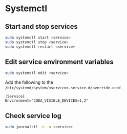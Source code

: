 # Systemctl

## Start and stop services

```bash
sudo systemctl start <service>
sudo systemctl stop <service>
sudo systemctl restart <service>
```

## Edit service environment variables

```bash
sudo systemctl edit <service>
```

Add the following to the `/etc/systemd/system/<service>.service.d/override.conf`.

```text
[Service]
Environment="CUDA_VISIBLE_DEVICES=1,2"
```

## Check service log

```bash
sudo journalctl -e -u <service>
```
